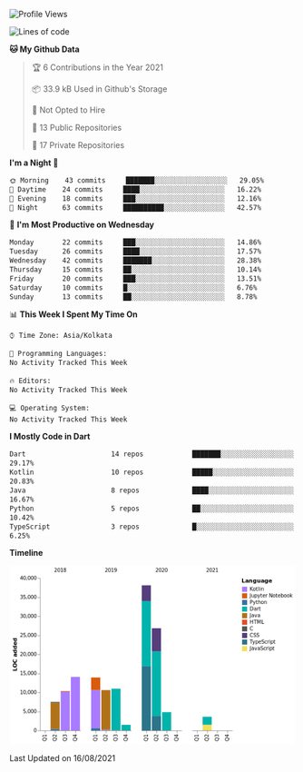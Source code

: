 <!--START_SECTION:waka-->
![Profile Views](http://img.shields.io/badge/Profile%20Views-22-blue)

![Lines of code](https://img.shields.io/badge/From%20Hello%20World%20I%27ve%20Written-142140%20lines%20of%20code-blue)

**🐱 My Github Data** 

> 🏆 6 Contributions in the Year 2021
 > 
> 📦 33.9 kB Used in Github's Storage 
 > 
> 🚫 Not Opted to Hire
 > 
> 📜 13 Public Repositories 
 > 
> 🔑 17 Private Repositories  
 > 
**I'm a Night 🦉** 

```text
🌞 Morning    43 commits     ███████░░░░░░░░░░░░░░░░░░   29.05% 
🌆 Daytime    24 commits     ████░░░░░░░░░░░░░░░░░░░░░   16.22% 
🌃 Evening    18 commits     ███░░░░░░░░░░░░░░░░░░░░░░   12.16% 
🌙 Night      63 commits     ██████████░░░░░░░░░░░░░░░   42.57%

```
📅 **I'm Most Productive on Wednesday** 

```text
Monday       22 commits     ███░░░░░░░░░░░░░░░░░░░░░░   14.86% 
Tuesday      26 commits     ████░░░░░░░░░░░░░░░░░░░░░   17.57% 
Wednesday    42 commits     ███████░░░░░░░░░░░░░░░░░░   28.38% 
Thursday     15 commits     ██░░░░░░░░░░░░░░░░░░░░░░░   10.14% 
Friday       20 commits     ███░░░░░░░░░░░░░░░░░░░░░░   13.51% 
Saturday     10 commits     █░░░░░░░░░░░░░░░░░░░░░░░░   6.76% 
Sunday       13 commits     ██░░░░░░░░░░░░░░░░░░░░░░░   8.78%

```


📊 **This Week I Spent My Time On** 

```text
⌚︎ Time Zone: Asia/Kolkata

💬 Programming Languages: 
No Activity Tracked This Week

🔥 Editors: 
No Activity Tracked This Week

💻 Operating System: 
No Activity Tracked This Week

```

**I Mostly Code in Dart** 

```text
Dart                     14 repos            ███████░░░░░░░░░░░░░░░░░░   29.17% 
Kotlin                   10 repos            █████░░░░░░░░░░░░░░░░░░░░   20.83% 
Java                     8 repos             ████░░░░░░░░░░░░░░░░░░░░░   16.67% 
Python                   5 repos             ██░░░░░░░░░░░░░░░░░░░░░░░   10.42% 
TypeScript               3 repos             █░░░░░░░░░░░░░░░░░░░░░░░░   6.25%

```


**Timeline**

![Chart not found](https://raw.githubusercontent.com/prabhatdev/prabhatdev/master/charts/bar_graph.png) 


 Last Updated on 16/08/2021
<!--END_SECTION:waka-->

